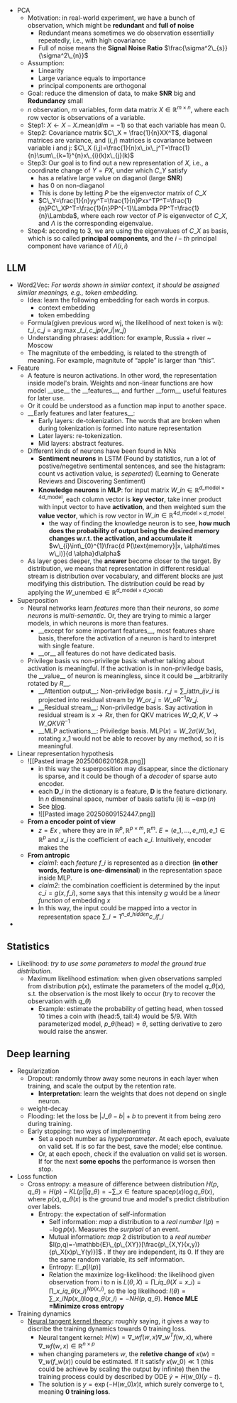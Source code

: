 - PCA
	- Motivation: in real-world experiment, we have a bunch of observation, which might be **redundant** and **full of noise**
		- Redundant means sometimes we do observation essentially repeatedly, i.e., with high covariance
		- Full of noise means the **Signal Noise Ratio** $\frac{\sigma^2\_{s}}{\sigma^2\_{n}}$
	- Assumption:
		- Linearity
		- Large variance equals to importance
		- principal components are orthogonal
	- Goal: reduce the dimension of data, to make **SNR** big and **Redundancy** small
	- $n$ observation, $m$ variables, form data matrix $X\in \mathbb{R}^{m\times n}$, where each row vector is observations of a variable.
	- Step1:  $X \leftarrow X - X.\text{mean}(dim=-1)$ so that each variable has mean 0.
	- Step2: Covariance matrix $C\_X = \frac{1}{n}XX^T$, diagonal matrices are variance, and $(i,j)$ matrices is covariance between variable i and j: $C\_X (i,j)=\frac{1}{n}x\_ix\_j^T=\frac{1}{n}\sum\_{k=1}^{n}x\_{i}(k)x\_{j}(k)$
	- Step3: Our goal is to find out a new representation of $X$, i.e., a coordinate change of $Y=PX$, under which $C\_Y$ satisfy
		- has a relative large value on diaganol (large **SNR**)
		- has 0 on non-diaganol 
		- This is done by letting $P$ be the eigenvector matrix of $C\_X$
		- $C\_Y=\frac{1}{n}yy^T=\frac{1}{n}Pxx^TP^T=\frac{1}{n}PC\_XP^T=\frac{1}{n}PP^{-1}\Lambda PP^T=\frac{1}{n}\Lambda$, where each row vector of $P$ is eigenvector of $C\_X$, and $\Lambda$ is the corresponding eigenvalue.
	- Step4: according to 3, we are using the eigenvalues of $C\_X$ as basis, which is so called **principal components**, and the $i-th$ principal component have variance of $\Lambda(i,i)$
## LLM

- Word2Vec: *For words shown in similar context, it should be assigned similar meanings, e.g., token embedding.* 
	- Idea: learn the following embedding for each words in corpus.
		- context embedding
		- token embedding
	- Formula(given previous word wj, the likelihood of next token is wi): $t\_i, c\_j = \arg\max\_{t\_i, c\_j}p(w\_i|w\_j)$
	- Understanding phrases: addition: for example, Russia + river ~ Moscow
	- The magnitute of the embedding, is related to the strength of meaning. For example, magnitute of “apple” is larger than “this”.
- Feature
	- A feature is neuron activations. In other word, the representation inside model's brain. Weights and non-linear functions are how model \_\_use\_\_ the \_\_features\_\_, and further \_\_form\_\_ useful features for later use.
	- Or it could be understood as a function map input to another space.
	- \_\_Early features and later features\_\_:
		- Early layers: de-tokenization. The words that are broken when during tokenization is formed into nature representation
		- Later layers: re-tokenization.
		- Mid layers: abstract features.
	- Different kinds of neurons have been found in NNs
		- **Sentiment neurons** in LSTM (Found by statistics, run a lot of postive/negetive sentimental sentences, and see the histagram: count vs activation value, is *seperated*) (Learning to Generate Reviews and Discovering Sentiment)
		- **Knowledge neurons** in **MLP**: for input matrix $W\_{in}\in \mathbb{R}^{ d\_{\text{model}}\times 4d\_{\text{model}}}$, each column vector is **key vector**, take inner product with input vector to have **activation**, and then weighted sum the **value vector**, which is row vector in $W\_{in}\in \mathbb{R}^{ 4d\_{\text{model}}\times d\_{\text{model}}}$. 
			- the way of finding the knowledge neuron is to see, **how much does the probability of  output being the desired memory changes w.r.t. the activation, and accumulate it** $w\_{i}\int\_{0}^{1}\frac{d P(\text{memory}|x, \alpha\times w\_i)}{d \alpha}d\alpha$
	- As layer goes deeper, the **answer** become closer to the target. By distribution, we means that representation in different residual stream is distribution over vocabulary, and different blocks are just modifying this distribution. The distribution could be read by applying the $W\_{\text{unembed}}\in \mathbb{R}^{d\_{\text{model}}\times d\_{\text{vocab}}}$
- Superposition
	- Neural networks learn *features* more than their *neurons*, so *some neurons* is *multi-semantic*. Or, they are trying to mimic a larger models, in which neurons is more than features.
		- \_\_except for some important features\_\_, most features share basis, therefore the activation of a neuron is hard to interpret with single feature. 
		- \_\_or\_\_ all features do not have dedicated basis.
	- Privilege basis vs non-privilege basis: whether talking about activation is meaningful. If the activation is in non-priviledge basis, the \_\_value\_\_ of neuron is meaningless, since it could be \_\_arbitrarily rotated by $R$\_\_.
		- \_\_Attention output\_\_: Non-priviledge basis. $r\_j=\sum\_{i}\text{attn}\_{ij}v\_{i}$ is projected into residual stream by $W\_{o}r\_j=W\_{o}R^{-1}Rr\_j$. 
		- \_\_Residual stream\_\_: Non-priviledge basis. Say activation in residual stream is $x\rightarrow Rx$, then for QKV matrices $W\_{Q,K,V}\rightarrow W\_{QKV}R^{-1}$
		- \_\_MLP activations\_\_: Priviledge basis. $\text{MLP}(x)=W\_{2}\sigma(W\_1x)$, rotating $x\_1$ would not be able to recover by any method, so it is meaningful.
- Linear representation hypothesis
	- ![[Pasted image 20250606201628.png]]
		- in this way the superposition may disappear, since the dictionary is sparse, and it could be though of a *decoder* of sparse auto encoder.
		- each $\boldsymbol{D}\_i$ in the dictionary is a feature, $\boldsymbol{D}$ is the feature dictionary. In $n$ dimensinal space, number of basis satisfu (ii) is ~$\exp(n)$
		- See [blog](https://www.lesswrong.com/posts/Qryk6FqjtZk9FHHJR/sparse-autoencoders-find-highly-interpretable-directions-in).
		- ![[Pasted image 20250609152447.png]]
	- **From a encoder point of view**
		- $z=Ex$ , where they are in $\mathbb{R}^{p},\mathbb{R}^{p\times m}, \mathbb{R}^{m}$. $E=(e\_1,...,e\_m), e\_1\in \mathbb{R}^{p}$ and $x\_i$ is the coefficient of each $e\_i$. Intuitively, encoder makes the 
	- **From antropic**
		- *claim1*: each *feature* $f\_i$ is represented as a direction (**in other words, feature is one-dimensinal**) in the representation space inside MLP.
		- *claim2*: the combination coefficient is determined by the input $c\_i=g(x,f\_i)$, some says that this intensity $g$ would be a *linear function* of embedding $x$
		- In this way, the input could be mapped into a vector in representation space $\sum\_{i=1}^{n\_{d\_{hidden}}}c\_if\_i$
- 
## Statistics
- Likelihood: *try to use some parameters to model the ground true distribution*.
	- Maximum likelihood estimation: when given observations sampled from distribution $p(x)$, estimate the parameters of the model $q\_{\theta}(x)$, s.t. the observation is the most likely to occur (try to recover the observation with $q\_{\theta}$)
		- Example: estimate the probability of getting head, when tossed 10 times a coin with (head:5, tail:4) would be 5/9. With parameterized model, $p\_\theta(\text{head})=\theta$, setting derivative to zero would raise the answer.

## Deep learning
- Regularization
	- Dropout: randomly throw away some neurons in each layer when training, and scale the output by the retention rate.
		- **Interpretation**: learn the weights that does not depend on single neuron.
	- weight-decay
	- Flooding: let the loss be $|J\_{\theta}-b|+b$ to prevent it from being zero during training.
	- Early stopping: two ways of implementing
		- Set a epoch number as *hyperparameter*. At each epoch, evaluate on valid set. If is so far the best, save the model; else continue.
		- Or, at each epoch, check if the evaluation on valid set is worsen. If for the next **some epochs** the performance is worsen then stop.
- Loss function
	- Cross entropy: a measure of difference between distribution $H(p,q\_{\theta})=H(p)-KL(p||q\_{\theta})=-\sum\_{x\in \text{feature space}}p(x)\log q\_{\theta}(x)$, where $p(x), q\_{\theta}(x)$ is the ground true and model's predict distribution over labels.
		- Entropy: the expectation of self-information
			- Self information: *map* a distribution to a *real number* $I(p)=-\log p(x)$. Measures the *surpisal* of an event.
			- Mutual information: *map* 2 distribution to a *real number* $I(p,q)=-\mathbb{E}\_{p\_{XY}}[\frac{p\_{X,Y}(x,y)}{p\_X(x)p\_Y(y)}]$ . If they are independent, its 0. If they are the same random variable, its self information.
			- Entropy: $\mathbb{E}\_{p}[I(p)]$
			- Relation the maximize log-likelihood: the likelihood given observation from i to n is $L(\theta, X)=\prod\_{i}q\_{\theta}(X=x\_i)=\prod\_{x\_i}q\_{\theta}(x\_i)^{Np(x\_i)}$, so the log likelihood: $l(\theta)=\sum\_{x\_i}Np(x\_i)\log q\_{\theta}(x\_i)=-NH(p, q\_\theta)$. **Hence MLE =Minimize cross entropy**
- Training dynamics
	- [Neural tangent kernel theory](https://www.eigentales.com/NTK/): roughly saying, it gives a way to discribe the training dynamics towards 0 training loss.
		- Neural tangent kernel: $H(w)=\nabla\_{w}f(w,x)\nabla\_{w}^{T}f(w,x),\text{where }\nabla\_{w}f(w,x)\in \mathbb{R}^{n\times p}$
		- when changing parameters $w$, the **reletive change of** $\kappa(w)=\nabla\_{w}(f\_w(x))$ could be estimated. If it satisfy $\kappa(w\_0)\ll 1$ (this could be achieve by scaling the output by infinite) then the training process could by described by ODE $\dot{y}=H(w\_0)(y-t)$.
		- The solution is $y = \exp(-H(w\_0)x)t$, which surely converge to t, meaning **0 training loss**.